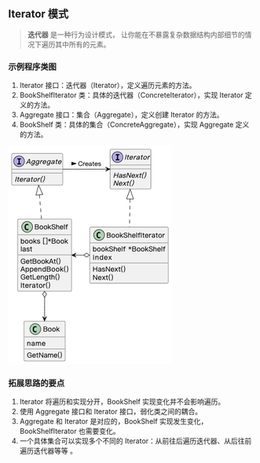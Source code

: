 ## Iterator 模式

> **迭代器** 是一种行为设计模式， 让你能在不暴露复杂数据结构内部细节的情况下遍历其中所有的元素。

### 示例程序类图

1. Iterator 接口：迭代器（Iterator），定义遍历元素的方法。
2. BookShelfIterator 类：具体的迭代器（ConcreteIterator），实现 Iterator 定义的方法。
3. Aggregate 接口：集合（Aggregate），定义创建 Iterator 的方法。
4. BookShelf 类：具体的集合（ConcreteAggregate），实现 Aggregate 定义的方法。

![iterator](iterator.png)

### 拓展思路的要点

1. Iterator 将遍历和实现分开，BookShelf 实现变化并不会影响遍历。
1. 使用 Aggregate 接口和 Iterator 接口，弱化类之间的耦合。
1. Aggregate 和 Iterator 是对应的，BookShelf 实现发生变化，BookShelfIterator 也需要变化。
1. 一个具体集合可以实现多个不同的 Iterator：从前往后遍历迭代器、从后往前遍历迭代器等等 。